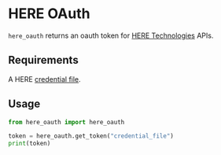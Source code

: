 # HERE OAuth

`here_oauth` returns an oauth token for [HERE Technologies](https://platform.here.com) APIs.

## Requirements

A HERE [credential file](https://platform.here.com/management/projects).  

## Usage

```python
from here_oauth import here_oauth

token = here_oauth.get_token("credential_file")
print(token)
```

